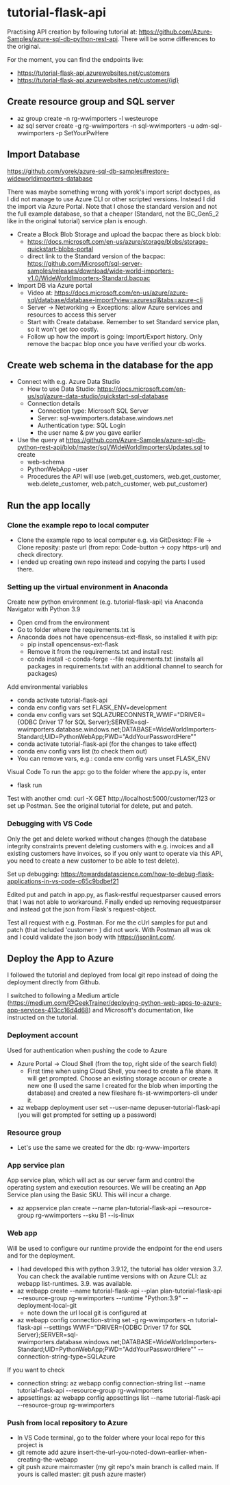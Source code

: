 # tutorial-flask-api
Practising API creation by following tutorial at: https://github.com/Azure-Samples/azure-sql-db-python-rest-api.
There will be some differences to the original.

For the moment, you can find the endpoints live: 
- https://tutorial-flask-api.azurewebsites.net/customers
- https://tutorial-flask-api.azurewebsites.net/customer/{id}

## Create resource group and SQL server
- az group create -n rg-wwimporters -l westeurope 
- az sql server create -g rg-wwimporters -n sql-wwimporters -u adm-sql-wwimporters -p SetYourPwHere

## Import Database
https://github.com/yorek/azure-sql-db-samples#restore-wideworldimporters-database

There was maybe something wrong with yorek's import script doctypes, as I did not manage to use Azure CLI or other scripted versions. Instead I did the import via Azure Portal. Note that I chose the standard version and not the full example database, so that a cheaper (Standard, not the BC_Gen5_2 like in the original tutorial) service plan is enough. 

- Create a Block Blob Storage and upload the bacpac there as block blob:
  - https://docs.microsoft.com/en-us/azure/storage/blobs/storage-quickstart-blobs-portal
  - direct link to the Standard version of the bacpac: https://github.com/Microsoft/sql-server-samples/releases/download/wide-world-importers-v1.0/WideWorldImporters-Standard.bacpac
- Import DB via Azure portal
  - Video at: https://docs.microsoft.com/en-us/azure/azure-sql/database/database-import?view=azuresql&tabs=azure-cli
  - Server -> Networking -> Exceptions: allow Azure services and resources to access this server
  - Start with Create database. Remember to set Standard service plan, so it won't get _too_ costly.
  - Follow up how the import is going: Import/Export history. Only remove the bacpac blop once you have verified your db works.

## Create web schema in the database for the app

- Connect with e.g. Azure Data Studio
  - How to use Data Studio: https://docs.microsoft.com/en-us/sql/azure-data-studio/quickstart-sql-database
  - Connection details
    - Connection type: Microsoft SQL Server
    - Server: sql-wwimporters.database.windows.net
    - Authentication type: SQL Login
    - the user name & pw you gave earlier
- Use the query at https://github.com/Azure-Samples/azure-sql-db-python-rest-api/blob/master/sql/WideWorldImportersUpdates.sql to create 
  - web-schema
  - PythonWebApp -user
  - Procedures the API will use (web.get_customers, web.get_customer, web.delete_customer, web.patch_customer, web.put_customer)

## Run the app locally

### Clone the example repo to local computer
- Clone the example repo to local computer e.g. via GitDesktop: File -> Clone reposity: paste url (from repo: Code-button -> copy https-url) and check directory.
- I ended up creating own repo instead and copying the parts I used there.

### Setting up the virtual environment in Anaconda

Create new python environment (e.g. tutorial-flask-api) via Anaconda Navigator with Python 3.9
- Open cmd from the environment
- Go to folder where the requirements.txt is
- Anaconda does not have opencensus-ext-flask, so installed it with pip:
  - pip install opencensus-ext-flask
  - Remove it from the requirements.txt and install rest:
  - conda install -c conda-forge --file requirements.txt (installs all packages in requirements.txt with an additional channel to search for packages)

Add environmental variables
- conda activate tutorial-flask-api
- conda env config vars set FLASK_ENV=development
- conda env config vars set SQLAZURECONNSTR_WWIF="DRIVER={ODBC Driver 17 for SQL Server};SERVER=sql-wwimporters.database.windows.net;DATABASE=WideWorldImporters-Standard;UID=PythonWebApp;PWD="AddYourPasswordHere""
- conda activate tutorial-flask-api (for the changes to take effect)
- conda env config vars list (to check them out)
- You can remove vars, e.g.: conda env config vars unset FLASK_ENV

Visual Code
To run the app: go to the folder where the app.py is, enter
- flask run

Test with another cmd: curl -X GET http://localhost:5000/customer/123 or set up Postman. See the original tutorial for delete, put and patch.

### Debugging with VS Code
Only the get and delete worked without changes (though the database integrity constraints prevent deleting customers with e.g. invoices and all existing customers have invoices, so if you only want to operate via this API, you need to create a new customer to be able to test delete). 

Set up debugging: https://towardsdatascience.com/how-to-debug-flask-applications-in-vs-code-c65c9bdbef21

Edited put and patch in app.py, as flask-restful requestparser caused errors that I was not able to workaround. Finally ended up removing requestparser and instead got the json from Flask's request-object.

Test all request with e.g. Postman. For me the cUrl samples for put and patch (that included 'customer= ) did not work. With Postman all was ok and I could validate the json body with https://jsonlint.com/.

## Deploy the App to Azure
I followed the tutorial and deployed from local git repo instead of doing the deployment directly from Github.

I switched to following a Medium article (https://medium.com/@GeekTrainer/deploying-python-web-apps-to-azure-app-services-413cc16d4d68) and Microsoft's documentation, like instructed on the tutorial.

### Deployment account
Used for authentication when pushing the code to Azure

- Azure Portal -> Cloud Shell (from the top, right side of the search field)
  - First time when using Cloud Shell, you need to create a file share. It will get prompted. Choose an existing storage accoun or create a new one (I used the same I created for the blob when importing the database) and created a new fileshare fs-st-wwimporters-cli under it.
- az webapp deployment user set --user-name depuser-tutorial-flask-api (you will get prompted for setting up a password)

### Resource group
- Let's use the same we created for the db: rg-www-importers

### App service plan
App service plan, which will act as our server farm and control the operating system and execution resources. We will be creating an App Service plan using the Basic SKU. This will incur a charge.

- az appservice plan create --name plan-tutorial-flask-api --resource-group rg-wwimporters --sku B1 --is-linux

### Web app
Will be used to configure our runtime provide the endpoint for the end users and for the deployment.

- I had developed this with python 3.9.12, the tutorial has older version 3.7. You can check the available runtime versions with on Azure CLI: az webapp list-runtimes. 3.9. was available.
- az webapp create --name tutorial-flask-api --plan plan-tutorial-flask-api --resource-group rg-wwimporters --runtime "Python:3.9" --deployment-local-git
  - note down the url local git is configured at
- az webapp config connection-string set -g rg-wwimporters -n tutorial-flask-api --settings WWIF="DRIVER={ODBC Driver 17 for SQL Server};SERVER=sql-wwimporters.database.windows.net;DATABASE=WideWorldImporters-Standard;UID=PythonWebApp;PWD="AddYourPasswordHere"" --connection-string-type=SQLAzure

If you want to check 
- connection string: az webapp config connection-string list --name tutorial-flask-api --resource-group rg-wwimporters
- appsettings: az webapp config appsettings list --name tutorial-flask-api --resource-group rg-wwimporters

### Push from local repository to Azure
- In VS Code terminal, go to the folder where your local repo for this project is
- git remote add azure insert-the-url-you-noted-down-earlier-when-creating-the-webapp
- git push azure main:master (my git repo's main branch is called main. If yours is called master: git push azure master)



